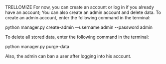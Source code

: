 TRELLOMIZE
For now, you can create an account or log in if you already have an account; You can also create an admin account and delete data. To create an admin account, enter the following command in the terminal:

python manager.py create-admin --username admin --password admin

To delete all stored data, enter the following command in the terminal:

python manager.py purge-data

Also, the admin can ban a user after logging into his account.